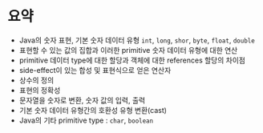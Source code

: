 # 요약

- Java의 숫자 표현, 기본 숫자 데이터 유형 `int`, `long`, `shor`, `byte`, `float`, `double`
- 표현할 수 있는 값의 집합과 이러한 primitive 숫자 데이터 유형에 대한 연산
- primitive 데이터 type에 대한 할당과 객체에 대한 references 할당의 차이점
- side-effect이 있는 합성 및 표현식으로 얻은 연산자
- 상수의 정의
- 표현의 정확성
- 문자열을 숫자로 변환, 숫자 값의 입력, 출력
- 기본 숫자 데이터 유형간의 호환성 유형 변환(cast)
- Java의 기타 primitive type : `char`, `boolean`